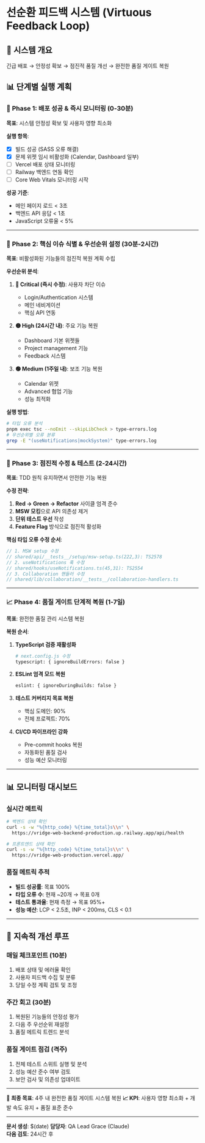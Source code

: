 # 선순환 피드백 시스템 (Virtuous Feedback Loop)

## 🎯 시스템 개요
긴급 배포 → 안정성 확보 → 점진적 품질 개선 → 완전한 품질 게이트 복원

## 📊 단계별 실행 계획

### 🚀 **Phase 1: 배포 성공 & 즉시 모니터링 (0-30분)**
**목표**: 시스템 안정성 확보 및 사용자 영향 최소화

**실행 항목**:
- [x] 빌드 성공 (SASS 오류 해결)
- [x] 문제 위젯 임시 비활성화 (Calendar, Dashboard 일부)
- [ ] Vercel 배포 상태 모니터링
- [ ] Railway 백엔드 연동 확인
- [ ] Core Web Vitals 모니터링 시작

**성공 기준**:
- 메인 페이지 로드 < 3초
- 백엔드 API 응답 < 1초  
- JavaScript 오류율 < 5%

---

### 🔧 **Phase 2: 핵심 이슈 식별 & 우선순위 설정 (30분-2시간)**
**목표**: 비활성화된 기능들의 점진적 복원 계획 수립

**우선순위 분석**:
1. **🔴 Critical (즉시 수정)**: 사용자 차단 이슈
   - Login/Authentication 시스템 
   - 메인 네비게이션
   - 핵심 API 연동

2. **🟡 High (24시간 내)**: 주요 기능 복원
   - Dashboard 기본 위젯들
   - Project management 기능
   - Feedback 시스템

3. **🟢 Medium (1주일 내)**: 보조 기능 복원
   - Calendar 위젯
   - Advanced 협업 기능
   - 성능 최적화

**실행 방법**:
```bash
# 타입 오류 분석
pnpm exec tsc --noEmit --skipLibCheck > type-errors.log
# 우선순위별 오류 분류
grep -E "(useNotifications|mockSystem)" type-errors.log
```

---

### 🎯 **Phase 3: 점진적 수정 & 테스트 (2-24시간)**
**목표**: TDD 원칙 유지하면서 안전한 기능 복원

**수정 전략**:
1. **Red → Green → Refactor** 사이클 엄격 준수
2. **MSW 모킹**으로 API 의존성 제거
3. **단위 테스트 우선** 작성
4. **Feature Flag** 방식으로 점진적 활성화

**핵심 타입 오류 수정 순서**:
```typescript
// 1. MSW setup 수정
// shared/api/__tests__/setup/msw-setup.ts(222,3): TS2578
// 2. useNotifications 훅 수정  
// shared/hooks/useNotifications.ts(45,31): TS2554
// 3. Collaboration 핸들러 수정
// shared/lib/collaboration/__tests__/collaboration-handlers.ts
```

---

### 📈 **Phase 4: 품질 게이트 단계적 복원 (1-7일)**
**목표**: 완전한 품질 관리 시스템 복원

**복원 순서**:
1. **TypeScript 검증 재활성화**
   ```bash
   # next.config.js 수정
   typescript: { ignoreBuildErrors: false }
   ```

2. **ESLint 엄격 모드 복원**
   ```bash
   eslint: { ignoreDuringBuilds: false }
   ```

3. **테스트 커버리지 목표 복원**
   - 핵심 도메인: 90%
   - 전체 프로젝트: 70%

4. **CI/CD 파이프라인 강화**
   - Pre-commit hooks 복원
   - 자동화된 품질 검사
   - 성능 예산 모니터링

---

## 📊 **모니터링 대시보드**

### 실시간 메트릭
```bash
# 백엔드 상태 확인
curl -s -w "%{http_code} %{time_total}s\\n" \
  https://vridge-web-backend-production.up.railway.app/api/health

# 프론트엔드 상태 확인  
curl -s -w "%{http_code} %{time_total}s\\n" \
  https://vridge-web-production.vercel.app/
```

### 품질 메트릭 추적
- **빌드 성공률**: 목표 100%
- **타입 오류 수**: 현재 ~20개 → 목표 0개
- **테스트 통과율**: 현재 측정 → 목표 95%+
- **성능 예산**: LCP < 2.5초, INP < 200ms, CLS < 0.1

---

## 🔄 **지속적 개선 루프**

### 매일 체크포인트 (10분)
1. 배포 상태 및 에러율 확인
2. 사용자 피드백 수집 및 분류
3. 당일 수정 계획 검토 및 조정

### 주간 회고 (30분)
1. 복원된 기능들의 안정성 평가
2. 다음 주 우선순위 재설정
3. 품질 메트릭 트렌드 분석

### 품질 게이트 점검 (격주)
1. 전체 테스트 스위트 실행 및 분석
2. 성능 예산 준수 여부 검토
3. 보안 검사 및 의존성 업데이트

---

**🎯 최종 목표**: 4주 내 완전한 품질 게이트 시스템 복원
**📈 KPI**: 사용자 영향 최소화 + 개발 속도 유지 + 품질 표준 준수

---
**문서 생성**: $(date)
**담당자**: QA Lead Grace (Claude)  
**다음 검토**: 24시간 후